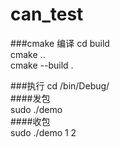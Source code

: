 # can_test
###cmake 编译 
cd build <br>
cmake .. <br>
cmake --build . <br>

###执行
cd /bin/Debug/ <br>
####发包<br>
sudo ./demo<br>
####收包<br>
sudo ./demo 1 2<br>
